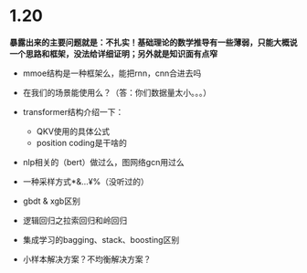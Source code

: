 # 1.20

**暴露出来的主要问题就是：不扎实！基础理论的数学推导有一些薄弱，只能大概说一个思路和框架，没法给详细证明；另外就是知识面有点窄**

- mmoe结构是一种框架么，能把rnn，cnn合进去吗
- 在我们的场景能使用么？（答：你们数据量太小。。。）
- transformer结构介绍一下：
  - QKV使用的具体公式
  - position coding是干啥的
- nlp相关的（bert）做过么，图网络gcn用过么
- 一种采样方式*&…¥%（没听过的）

- gbdt & xgb区别
- 逻辑回归之拉索回归和岭回归
- 集成学习的bagging、stack、boosting区别
- 小样本解决方案？不均衡解决方案？